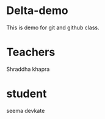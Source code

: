 # Delta-demo
This is demo for git and github class.
# Teachers
Shraddha khapra
# student
seema devkate